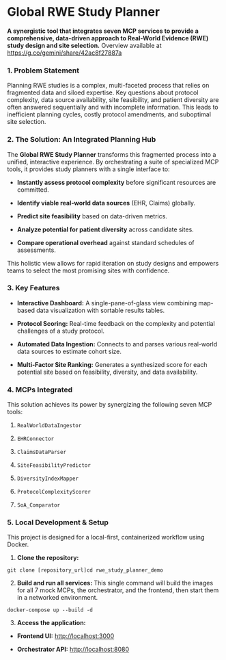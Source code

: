 # Global RWE Study Planner

**A synergistic tool that integrates seven MCP services to provide a comprehensive, data-driven approach to Real-World Evidence (RWE) study design and site selection.**
Overview available at https://g.co/gemini/share/42ac8f27887a 

### 1. Problem Statement

Planning RWE studies is a complex, multi-faceted process that relies on fragmented data and siloed expertise. Key questions about protocol complexity, data source availability, site feasibility, and patient diversity are often answered sequentially and with incomplete information. This leads to inefficient planning cycles, costly protocol amendments, and suboptimal site selection.

### 2. The Solution: An Integrated Planning Hub

The **Global RWE Study Planner** transforms this fragmented process into a unified, interactive experience. By orchestrating a suite of specialized MCP tools, it provides study planners with a single interface to:

- **Instantly assess protocol complexity** before significant resources are committed.
  
- **Identify viable real-world data sources** (EHR, Claims) globally.
  
- **Predict site feasibility** based on data-driven metrics.
  
- **Analyze potential for patient diversity** across candidate sites.
  
- **Compare operational overhead** against standard schedules of assessments.
  

This holistic view allows for rapid iteration on study designs and empowers teams to select the most promising sites with confidence.

### 3. Key Features

- **Interactive Dashboard:** A single-pane-of-glass view combining map-based data visualization with sortable results tables.
  
- **Protocol Scoring:** Real-time feedback on the complexity and potential challenges of a study protocol.
  
- **Automated Data Ingestion:** Connects to and parses various real-world data sources to estimate cohort size.
  
- **Multi-Factor Site Ranking:** Generates a synthesized score for each potential site based on feasibility, diversity, and data availability.
  

### 4. MCPs Integrated

This solution achieves its power by synergizing the following seven MCP tools:

1. `RealWorldDataIngestor`
  
2. `EHRConnector`
  
3. `ClaimsDataParser`
  
4. `SiteFeasibilityPredictor`
  
5. `DiversityIndexMapper`
  
6. `ProtocolComplexityScorer`
  
7. `SoA_Comparator`
  

### 5. Local Development & Setup

This project is designed for a local-first, containerized workflow using Docker.

1. **Clone the repository:**
  
  ```
  git clone [repository_url]cd rwe_study_planner_demo
  ```
  
2. **Build and run all services:** This single command will build the images for all 7 mock MCPs, the orchestrator, and the frontend, then start them in a networked environment.
  
  ```
  docker-compose up --build -d
  ```
  
3. **Access the application:**
  
  - **Frontend UI:** [http://localhost:3000](https://www.google.com/search?q=http://localhost:3000 "null")
    
  - **Orchestrator API:** [http://localhost:8080](https://www.google.com/search?q=http://localhost:8080 "null")
